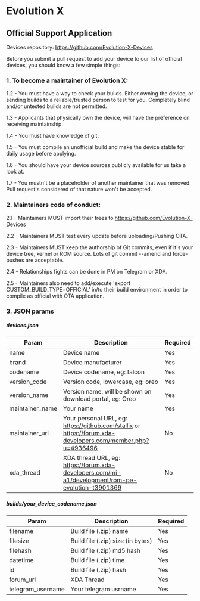 # Evolution X
## Official Support Application

Devices repository: https://github.com/Evolution-X-Devices

Before you submit a pull request to add your device to our list of official devices, you should know a few simple things:

### 1. To become a maintainer of Evolution X:

1.2 - You must have a way to check your builds. Either owning the device, or sending builds to a reliable/trusted person to test for you. Completely blind and/or untested builds are not permitted.

1.3 - Applicants that physically own the device, will have the preference on receiving maintainship.

1.4 - You must have knowledge of git.

1.5 - You must compile an unofficial build and make the device stable for daily usage before applying.

1.6 - You should have your device sources publicly available for us take a look at.

1.7 - You mustn't be a placeholder of another maintainer that was removed. Pull request's considered of that nature won't be accepted.

### 2. Maintainers code of conduct:

2.1 - Maintainers MUST import their trees to https://github.com/Evolution-X-Devices

2.2 - Maintainers MUST test every update before uploading/Pushing OTA.

2.3 - Maintainers MUST keep the authorship of Git commits, even if it's your device tree, kernel or ROM source. Lots of git commit --amend and force-pushes are acceptable.

2.4 - Relationships fights can be done in PM on Telegram or XDA. 

2.5 - Maintainers also need to add/execute 'export CUSTOM_BUILD_TYPE=OFFICIAL' in/to their build environment in order to compile as official with OTA application.

### 3. JSON params

##### devices.json
| Param | Description | Required |
|--|--|--|
| name | Device name | Yes |
| brand | Device manufacturer | Yes |
| codename | Device codename, eg: falcon | Yes |
| version_code | Version code, lowercase, eg: oreo | Yes |
| version_name | Version name, will be shown on download portal, eg: Oreo | Yes |
| maintainer_name | Your name | Yes |
| maintainer_url | Your personal URL, eg: https://github.com/stallix or https://forum.xda-developers.com/member.php?u=4936496 | No  |4936496
| xda_thread | XDA thread URL, eg: https://forum.xda-developers.com/mi-a1/development/rom-pe-evolution-t3901369 | No |

##### builds/your_device_codename.json
| Param | Description | Required |
|--|--|--|
| filename | Build file (.zip) name | Yes |
| filesize | Build file (.zip) size (in bytes) | Yes |
| filehash | Build file (.zip) md5 hash | Yes |
| datetime | Build file (.zip) time | Yes |
| id | Build file (.zip)  hash | Yes |
| forum_url | XDA Thread | Yes |
| telegram_username | Your telegram usrname | Yes |
